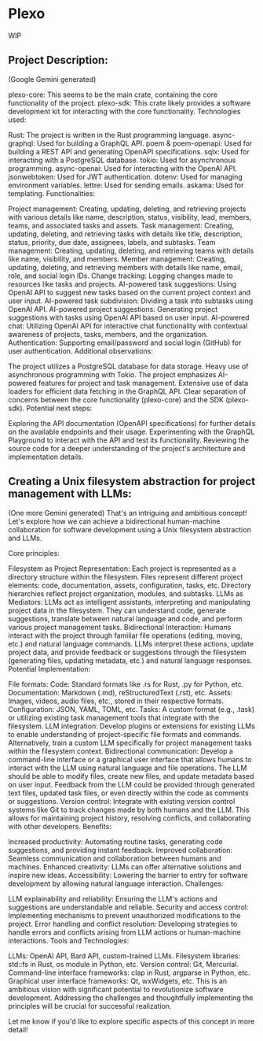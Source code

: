 # Plexo
WIP


## Project Description:
(Google Gemini generated)

plexo-core: This seems to be the main crate, containing the core functionality of the project.
plexo-sdk: This crate likely provides a software development kit for interacting with the core functionality.
Technologies used:

Rust: The project is written in the Rust programming language.
async-graphql: Used for building a GraphQL API.
poem & poem-openapi: Used for building a REST API and generating OpenAPI specifications.
sqlx: Used for interacting with a PostgreSQL database.
tokio: Used for asynchronous programming.
async-openai: Used for interacting with the OpenAI API.
jsonwebtoken: Used for JWT authentication.
dotenv: Used for managing environment variables.
lettre: Used for sending emails.
askama: Used for templating.
Functionalities:

Project management: Creating, updating, deleting, and retrieving projects with various details like name, description, status, visibility, lead, members, teams, and associated tasks and assets.
Task management: Creating, updating, deleting, and retrieving tasks with details like title, description, status, priority, due date, assignees, labels, and subtasks.
Team management: Creating, updating, deleting, and retrieving teams with details like name, visibility, and members.
Member management: Creating, updating, deleting, and retrieving members with details like name, email, role, and social login IDs.
Change tracking: Logging changes made to resources like tasks and projects.
AI-powered task suggestions: Using OpenAI API to suggest new tasks based on the current project context and user input.
AI-powered task subdivision: Dividing a task into subtasks using OpenAI API.
AI-powered project suggestions: Generating project suggestions with tasks using OpenAI API based on user input.
AI-powered chat: Utilizing OpenAI API for interactive chat functionality with contextual awareness of projects, tasks, members, and the organization.
Authentication: Supporting email/password and social login (GitHub) for user authentication.
Additional observations:

The project utilizes a PostgreSQL database for data storage.
Heavy use of asynchronous programming with Tokio.
The project emphasizes AI-powered features for project and task management.
Extensive use of data loaders for efficient data fetching in the GraphQL API.
Clear separation of concerns between the core functionality (plexo-core) and the SDK (plexo-sdk).
Potential next steps:

Exploring the API documentation (OpenAPI specifications) for further details on the available endpoints and their usage.
Experimenting with the GraphQL Playground to interact with the API and test its functionality.
Reviewing the source code for a deeper understanding of the project's architecture and implementation details.


## Creating a Unix filesystem abstraction for project management with LLMs:
(One more Gemini generated)
That's an intriguing and ambitious concept! Let's explore how we can achieve a bidirectional human-machine collaboration for software development using a Unix filesystem abstraction and LLMs.

Core principles:

Filesystem as Project Representation:
Each project is represented as a directory structure within the filesystem.
Files represent different project elements: code, documentation, assets, configuration, tasks, etc.
Directory hierarchies reflect project organization, modules, and subtasks.
LLMs as Mediators:
LLMs act as intelligent assistants, interpreting and manipulating project data in the filesystem.
They can understand code, generate suggestions, translate between natural language and code, and perform various project management tasks.
Bidirectional Interaction:
Humans interact with the project through familiar file operations (editing, moving, etc.) and natural language commands.
LLMs interpret these actions, update project data, and provide feedback or suggestions through the filesystem (generating files, updating metadata, etc.) and natural language responses.
Potential Implementation:

File formats:
Code: Standard formats like .rs for Rust, .py for Python, etc.
Documentation: Markdown (.md), reStructuredText (.rst), etc.
Assets: Images, videos, audio files, etc., stored in their respective formats.
Configuration: JSON, YAML, TOML, etc.
Tasks: A custom format (e.g., .task) or utilizing existing task management tools that integrate with the filesystem.
LLM integration:
Develop plugins or extensions for existing LLMs to enable understanding of project-specific file formats and commands.
Alternatively, train a custom LLM specifically for project management tasks within the filesystem context.
Bidirectional communication:
Develop a command-line interface or a graphical user interface that allows humans to interact with the LLM using natural language and file operations.
The LLM should be able to modify files, create new files, and update metadata based on user input.
Feedback from the LLM could be provided through generated text files, updated task files, or even directly within the code as comments or suggestions.
Version control:
Integrate with existing version control systems like Git to track changes made by both humans and the LLM.
This allows for maintaining project history, resolving conflicts, and collaborating with other developers.
Benefits:

Increased productivity: Automating routine tasks, generating code suggestions, and providing instant feedback.
Improved collaboration: Seamless communication and collaboration between humans and machines.
Enhanced creativity: LLMs can offer alternative solutions and inspire new ideas.
Accessibility: Lowering the barrier to entry for software development by allowing natural language interaction.
Challenges:

LLM explainability and reliability: Ensuring the LLM's actions and suggestions are understandable and reliable.
Security and access control: Implementing mechanisms to prevent unauthorized modifications to the project.
Error handling and conflict resolution: Developing strategies to handle errors and conflicts arising from LLM actions or human-machine interactions.
Tools and Technologies:

LLMs: OpenAI API, Bard API, custom-trained LLMs.
Filesystem libraries: std::fs in Rust, os module in Python, etc.
Version control: Git, Mercurial.
Command-line interface frameworks: clap in Rust, argparse in Python, etc.
Graphical user interface frameworks: Qt, wxWidgets, etc.
This is an ambitious vision with significant potential to revolutionize software development. Addressing the challenges and thoughtfully implementing the principles will be crucial for successful realization.

Let me know if you'd like to explore specific aspects of this concept in more detail!